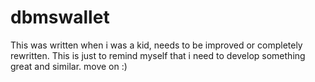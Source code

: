 dbmswallet
==========
This was written when i was a kid, needs to be improved or completely rewritten.
This is just to remind myself that i need to develop something great and similar.
move on :)
